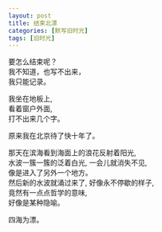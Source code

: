 ```yaml
---
layout: post
title: 结束北漂
categories: [默写旧时光]
tags: [旧时光]
---
```


要怎么结束呢？  
我不知道，也写不出来，  
我只能记录。  

我坐在地板上,  
看着窗户外面,   
打不出来几个字。

原来我在北京待了快十年了。    

那天在滨海看到海面上的浪花反射着阳光,   
水波一簇一簇的泛着白光, 一会儿就消失不见,     
像是进入了另外一个地方。   
然后新的水波就涌过来了, 好像永不停歇的样子,    
竟然有一点点哲学的意味,     
好像是某种隐喻。  

四海为漂。